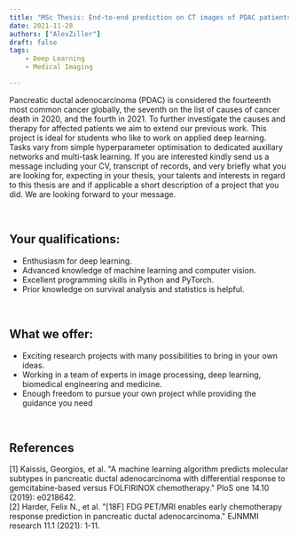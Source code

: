 ```yaml
---
title: "MSc Thesis: End-to-end prediction on CT images of PDAC patients"
date: 2021-11-28
authors: ["AlexZiller"]
draft: false
tags:
    - Deep Learning
    - Medical Imaging

---
```

Pancreatic ductal adenocarcinoma (PDAC) is considered the fourteenth most common cancer globally, the seventh on the list of causes of cancer death in 2020, and the fourth in 2021. 
To further investigate the causes and therapy for affected patients we aim to extend our previous work. This project is ideal for students who like to work on applied deep learning. 
Tasks vary from simple hyperparameter optimisation to dedicated auxillary networks and multi-task learning. If you are interested kindly send us a message including your CV, transcript of records, and very briefly what you are looking for, expecting in your thesis, your talents and interests in regard to this thesis are and if applicable a short description of a project that you did. We are looking forward to your message.


<br/>

## Your qualifications:

- Enthusiasm for deep learning.
- Advanced knowledge of machine learning and computer vision. 
- Excellent programming skills in Python and PyTorch.
- Prior knowledge on survival analysis and statistics is helpful.

<br/>

## What we offer:

- Exciting research projects with many possibilities to bring in your own ideas.
- Working in a team of experts in image processing, deep learning, biomedical engineering and medicine.
- Enough freedom to pursue your own project while providing the guidance you need

<br/>

## References
[1] Kaissis, Georgios, et al. "A machine learning algorithm predicts molecular subtypes in pancreatic ductal adenocarcinoma with differential response to gemcitabine-based versus FOLFIRINOX chemotherapy." PloS one 14.10 (2019): e0218642.</br>
[2] Harder, Felix N., et al. "[18F] FDG PET/MRI enables early chemotherapy response prediction in pancreatic ductal adenocarcinoma." EJNMMI research 11.1 (2021): 1-11.



